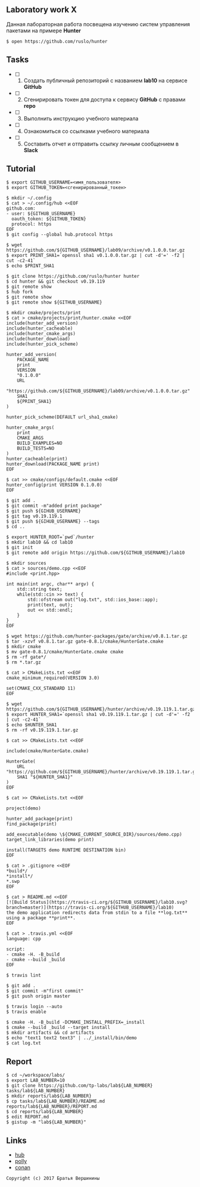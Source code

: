 ## Laboratory work X

Данная лабораторная работа посвещена изучению систем управления пакетами на примере **Hunter**

```ShellSession
$ open https://github.com/ruslo/hunter
```

## Tasks

- [ ] 1. Создать публичный репозиторий с названием **lab10** на сервисе **GitHub**
- [ ] 2. Сгенирировать токен для доступа к сервису **GitHub** с правами **repo**
- [ ] 3. Выполнить инструкцию учебного материала
- [ ] 4. Ознакомиться со ссылками учебного материала
- [ ] 5. Составить отчет и отправить ссылку личным сообщением в **Slack**

## Tutorial

```ShellSession
$ export GITHUB_USERNAME=<имя_пользователя>
$ export GITHUB_TOKEN=<сгенирированный_токен>
```

```ShellSession
$ mkdir ~/.config
$ cat > ~/.config/hub <<EOF
github.com:
- user: ${GITHUB_USERNAME}
  oauth_token: ${GITHUB_TOKEN}
  protocol: https
EOF
$ git config --global hub.protocol https
```

```ShellSession
$ wget https://github.com/${GITHUB_USERNAME}/lab09/archive/v0.1.0.0.tar.gz
$ export PRINT_SHA1=`openssl sha1 v0.1.0.0.tar.gz | cut -d'=' -f2 | cut -c2-41`
$ echo $PRINT_SHA1
```

```ShellSession
$ git clone https://github.com/ruslo/hunter hunter
$ cd hunter && git checkout v0.19.119
$ git remote show
$ hub fork
$ git remote show
$ git remote show ${GITHUB_USERNAME}
```

```ShellSession
$ mkdir cmake/projects/print
$ cat > cmake/projects/print/hunter.cmake <<EOF
include(hunter_add_version)
include(hunter_cacheable)
include(hunter_cmake_args)
include(hunter_download)
include(hunter_pick_scheme)

hunter_add_version(
    PACKAGE_NAME
    print
    VERSION
    "0.1.0.0"
    URL
    "https://github.com/${GITHUB_USERNAME}/lab09/archive/v0.1.0.0.tar.gz"
    SHA1
    ${PRINT_SHA1}
)

hunter_pick_scheme(DEFAULT url_sha1_cmake)

hunter_cmake_args(
    print
    CMAKE_ARGS
    BUILD_EXAMPLES=NO
    BUILD_TESTS=NO
)
hunter_cacheable(print)
hunter_download(PACKAGE_NAME print)
EOF
```

```ShellSession
$ cat >> cmake/configs/default.cmake <<EOF
hunter_config(print VERSION 0.1.0.0)
EOF

```

```ShellSession
$ git add .
$ git commit -m"added print package"
$ git push ${GIHUB_USERNAME}
$ git tag v0.19.119.1
$ git push ${GIHUB_USERNAME} --tags
$ cd ..
```

```ShellSession
$ export HUNTER_ROOT=`pwd`/hunter
$ mkdir lab10 && cd lab10
$ git init
$ git remote add origin https://github.com/${GITHUB_USERNAME}/lab10
```

```ShellSession
$ mkdir sources
$ cat > sources/demo.cpp <<EOF
#include <print.hpp>

int main(int argc, char** argv) {
	std::string text;
	while(std::cin >> text) {
		std::ofstream out("log.txt", std::ios_base::app);
		print(text, out);
		out << std::endl;
	}
}
EOF
```

```ShellSession
$ wget https://github.com/hunter-packages/gate/archive/v0.8.1.tar.gz 
$ tar -xzvf v0.8.1.tar.gz gate-0.8.1/cmake/HunterGate.cmake
$ mkdir cmake
$ mv gate-0.8.1/cmake/HunterGate.cmake cmake
$ rm -rf gate*/
$ rm *.tar.gz
```

```ShellSession
$ cat > CMakeLists.txt <<EOF
cmake_minimum_required(VERSION 3.0)

set(CMAKE_CXX_STANDARD 11)
EOF
```

```
$ wget https://github.com/${GITHUB_USERNAME}/hunter/archive/v0.19.119.1.tar.gz
$ export HUNTER_SHA1=`openssl sha1 v0.19.119.1.tar.gz | cut -d'=' -f2 | cut -c2-41`
$ echo $HUNTER_SHA1
$ rm -rf v0.19.119.1.tar.gz
```

```ShellSession
$ cat >> CMakeLists.txt <<EOF

include(cmake/HunterGate.cmake)

HunterGate(
    URL "https://github.com/${GITHUB_USERNAME}/hunter/archive/v0.19.119.1.tar.gz"
    SHA1 "${HUNTER_SHA1}"
)
EOF
```

```ShellSession
$ cat >> CMakeLists.txt <<EOF

project(demo)

hunter_add_package(print)
find_package(print)

add_executable(demo \${CMAKE_CURRENT_SOURCE_DIR}/sources/demo.cpp)
target_link_libraries(demo print)

install(TARGETS demo RUNTIME DESTINATION bin)
EOF
```

```ShellSession
$ cat > .gitignore <<EOF
*build*/
*install*/
*.swp
EOF
```

```ShellSession
$ cat > README.md <<EOF
[![Build Status](https://travis-ci.org/${GITHUB_USERNAME}/lab10.svg?branch=master)](https://travis-ci.org/${GITHUB_USERNAME}/lab10)
the demo application redirects data from stdin to a file **log.txt** using a package **print**.
EOF
```

```ShellSession
$ cat > .travis.yml <<EOF
language: cpp

script:   
- cmake -H. -B_build
- cmake --build _build
EOF
```

```ShellSession
$ travis lint
```

```ShellSession
$ git add .
$ git commit -m"first commit"
$ git push origin master
```

```ShellSession
$ travis login --auto
$ travis enable
```

```ShellSession
$ cmake -H. -B_build -DCMAKE_INSTALL_PREFIX=_install
$ cmake --build _build --target install
$ mkdir artifacts && cd artifacts
$ echo "text1 text2 text3" | ../_install/bin/demo
$ cat log.txt
```

## Report

```ShellSession
$ cd ~/workspace/labs/
$ export LAB_NUMBER=10
$ git clone https://github.com/tp-labs/lab${LAB_NUMBER} tasks/lab${LAB_NUMBER}
$ mkdir reports/lab${LAB_NUMBER}
$ cp tasks/lab${LAB_NUMBER}/README.md reports/lab${LAB_NUMBER}/REPORT.md
$ cd reports/lab${LAB_NUMBER}
$ edit REPORT.md
$ gistup -m "lab${LAB_NUMBER}"
```

## Links

- [hub](https://hub.github.com/)
- [polly](https://github.com/ruslo/polly)
- [conan](https://conan.io)

```
Copyright (c) 2017 Братья Вершинины
```
